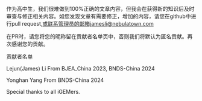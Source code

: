 作为高中生，我们很难做到100%正确的文章内容，但我会在获得新的知识后及时审查与修正相关内容。如您发现文章有需要修正，增加的内容，请您在github中进行pull request,或联系管理员的邮箱jamesli@nebulatown.com

在PR时，请您将您的昵称留在贡献者名单页中，否则我们将默认为匿名贡献。再次感谢您的贡献。

贡献者名单

Lejun(James) Li
From BJEA_China 2023, BNDS-China 2024

Yonghan Yang
From BNDS-China 2024   

Special thanks to all iGEMers.
